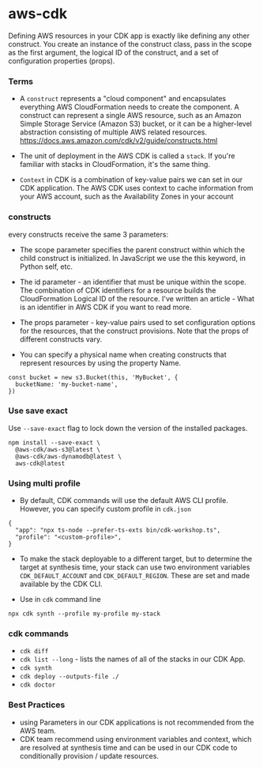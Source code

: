 # aws-cdk
Defining AWS resources in your CDK app is exactly like defining any other construct. You create an instance of the construct class, pass in the scope as the first argument, the logical ID of the construct, and a set of configuration properties (props). 

### Terms
- A `construct` represents a "cloud component" and encapsulates everything AWS CloudFormation needs to create the component. A construct can represent a single AWS resource, such as an Amazon Simple Storage Service (Amazon S3) bucket, or it can be a higher-level abstraction consisting of multiple AWS related resources. https://docs.aws.amazon.com/cdk/v2/guide/constructs.html

- The unit of deployment in the AWS CDK is called a `stack`. If you're familiar with stacks in CloudFormation, it's the same thing.

- `Context` in CDK is a combination of key-value pairs we can set in our CDK application. The AWS CDK uses context to cache information from your AWS account, such as the Availability Zones in your account 

### constructs

every constructs receive the same 3 parameters:

- The scope parameter specifies the parent construct within which the child construct is initialized. In JavaScript we use the this keyword, in Python self, etc.

- The id parameter - an identifier that must be unique within the scope. The combination of CDK identifiers for a resource builds the CloudFormation Logical ID of the resource. I've written an article - What is an identifier in AWS CDK if you want to read more.

- The props parameter - key-value pairs used to set configuration options for the resources, that the construct provisions. Note that the props of different constructs vary.

- You can specify a physical name when creating constructs that represent resources by using the property <resourceType>Name.
```
const bucket = new s3.Bucket(this, 'MyBucket', {
  bucketName: 'my-bucket-name',
})
```


### Use save exact
Use `--save-exact` flag to lock down the version of the installed packages.
```
npm install --save-exact \
  @aws-cdk/aws-s3@latest \
  @aws-cdk/aws-dynamodb@latest \
  aws-cdk@latest
```

### Using multi profile
- By default, CDK commands will use the default AWS CLI profile. However, you can specify custom profile in `cdk.json`
```
{
  "app": "npx ts-node --prefer-ts-exts bin/cdk-workshop.ts",
  "profile": "<custom-profile>",
}
```
- To make the stack deployable to a different target, but to determine the target at synthesis time, your stack can use two environment variables `CDK_DEFAULT_ACCOUNT` and `CDK_DEFAULT_REGION`. These are set and made available by the CDK CLI.

- Use in `cdk` command line
```
npx cdk synth --profile my-profile my-stack
```

### cdk commands

- `cdk diff`
- `cdk list --long` -  lists the names of all of the stacks in our CDK App.
- `cdk synth`
- `cdk deploy --outputs-file ./`
- `cdk doctor`

### Best Practices 
- using Parameters in our CDK applications is not recommended from the AWS team.
- CDK team recommend using environment variables and context, which are resolved at synthesis time and can be used in our CDK code to conditionally provision / update resources.
